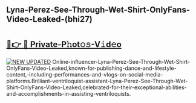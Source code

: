 ## Lyna-Perez-See-Through-Wet-Shirt-OnlyFans-Video-Leaked-(bhi27)


# <h2><a href="https://mediaupload.pro?-19M">🔗👉 🔴 Private-P𝚑ot𝚘𝚜-V𝚒d𝚎o</a></h2>

[![NEW UPDATED](https://i.imgur.com/0qMVB7G.gif)](https://mediaupload.pro?-19M)
Online-influencer-Lyna-Perez-See-Through-Wet-Shirt-OnlyFans-Video-Leaked,known-for-publishing-dance-and-lifestyle-content,-including-performances-and-vlogs-on-social-media-platforms.Brilliant-ventriloquist-assistant-Lyna-Perez-See-Through-Wet-Shirt-OnlyFans-Video-Leaked,celebrated-for-their-exceptional-abilities-and-accomplishments-in-assisting-ventriloquists.  